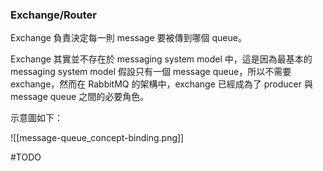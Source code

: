 ### Exchange/Router

Exchange 負責決定每一則 message 要被傳到哪個 queue。

Exchange 其實並不存在於 messaging system model 中，這是因為最基本的 messaging system model 假設只有一個 message queue，所以不需要 exchange，然而在 RabbitMQ 的架構中，exchange 已經成為了 producer 與 message queue 之間的必要角色。

示意圖如下：

![[message-queue_concept-binding.png]]

#TODO 
